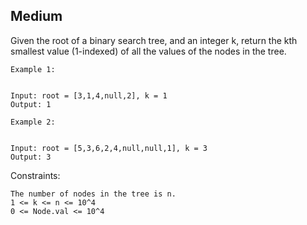 Medium
---
Given the root of a binary search tree, and an integer k, return the kth smallest value (1-indexed) of all the values of the nodes in the tree.

```
Example 1:


Input: root = [3,1,4,null,2], k = 1
Output: 1

Example 2:


Input: root = [5,3,6,2,4,null,null,1], k = 3
Output: 3
``` 

Constraints:
```
The number of nodes in the tree is n.
1 <= k <= n <= 10^4
0 <= Node.val <= 10^4
```
